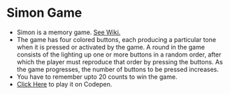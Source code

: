 # Simon Game

* Simon is a memory game. [See Wiki.](https://en.wikipedia.org/wiki/Simon_(game))
* The game has four colored buttons, each producing a particular tone when it is pressed or activated by the game. A round in the game consists of the lighting up one or more buttons in a random order, after which the player must reproduce that order by pressing the buttons. As the game progresses, the number of buttons to be pressed increases.
* You have to remember upto 20 counts to win the game.
* [Click Here](https://codepen.io/Anku255/full/JrWYEj/) to play it on Codepen.